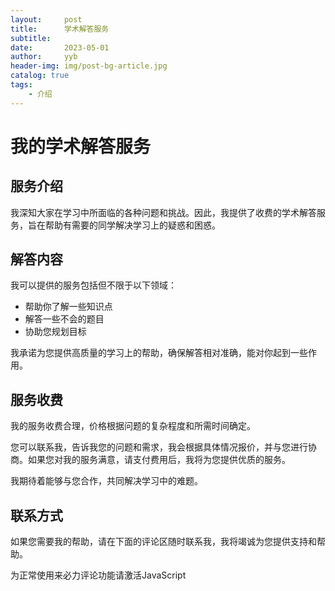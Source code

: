 ```yaml
---
layout:     post
title:      学术解答服务
subtitle:   
date:       2023-05-01
author:     yyb
header-img: img/post-bg-article.jpg
catalog: true
tags:
    - 介绍
---
```


# 我的学术解答服务

## 服务介绍
我深知大家在学习中所面临的各种问题和挑战。因此，我提供了收费的学术解答服务，旨在帮助有需要的同学解决学习上的疑惑和困惑。

## 解答内容
我可以提供的服务包括但不限于以下领域：
- 帮助你了解一些知识点
- 解答一些不会的题目
- 协助您规划目标

我承诺为您提供高质量的学习上的帮助，确保解答相对准确，能对你起到一些作用。

## 服务收费
我的服务收费合理，价格根据问题的复杂程度和所需时间确定。

您可以联系我，告诉我您的问题和需求，我会根据具体情况报价，并与您进行协商。如果您对我的服务满意，请支付费用后，我将为您提供优质的服务。

我期待着能够与您合作，共同解决学习中的难题。

## 联系方式
如果您需要我的帮助，请在下面的评论区随时联系我，我将竭诚为您提供支持和帮助。

<!-- 来必力City版安装代码 -->
<div id="lv-container" data-id="city" data-uid="MTAyMC81ODQzNi8zNDg5OQ==">
	<script type="text/javascript">
   (function(d, s) {
       var j, e = d.getElementsByTagName(s)[0];

       if (typeof LivereTower === 'function') { return; }

       j = d.createElement(s);
       j.src = 'https://cdn-city.livere.com/js/embed.dist.js';
       j.async = true;

       e.parentNode.insertBefore(j, e);
   })(document, 'script');
	</script>
<noscript> 为正常使用来必力评论功能请激活JavaScript</noscript>
</div>
<!-- City版安装代码已完成 -->
